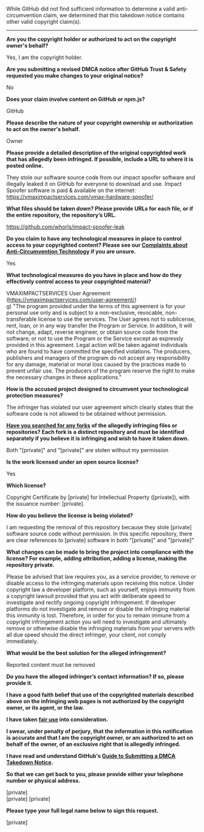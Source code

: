 While GitHub did not find sufficient information to determine a valid anti-circumvention claim, we determined that this takedown notice contains other valid copyright claim(s).

---


**Are you the copyright holder or authorized to act on the copyright owner's behalf?**

Yes, I am the copyright holder.

**Are you submitting a revised DMCA notice after GitHub Trust & Safety requested you make changes to your original notice?**

No

**Does your claim involve content on GitHub or npm.js?**

GitHub

**Please describe the nature of your copyright ownership or authorization to act on the owner's behalf.**

Owner

**Please provide a detailed description of the original copyrighted work that has allegedly been infringed. If possible, include a URL to where it is posted online.**

They stole our software source code from our impact spoofer software and illegally leaked it on GitHub for everyone to download and use. Impact Spoofer software is paid & available on the internet: https://vmaximpactservices.com/vmax-hardware-spoofer/

**What files should be taken down? Please provide URLs for each file, or if the entire repository, the repository’s URL.**

https://github.com/whorls/impact-spoofer-leak

**Do you claim to have any technological measures in place to control access to your copyrighted content? Please see our <a href="https://docs.github.com/articles/guide-to-submitting-a-dmca-takedown-notice#complaints-about-anti-circumvention-technology">Complaints about Anti-Circumvention Technology</a> if you are unsure.**

Yes

**What technological measures do you have in place and how do they effectively control access to your copyrighted material?**

VMAXIMPACTSERVICES User Agreement (https://vmaximpactservices.com/user-agreement/)  
g) "The program provided under the terms of this agreement is for your personal use only and is subject to a non-exclusive, revocable, non-transferable license to use the services. The User agrees not to sublicense, rent, loan, or in any way transfer the Program or Service. In addition, it will not change, adapt, reverse engineer, or obtain source code from the software; or not to use the Program or the Service except as expressly provided in this agreement. Legal action will be taken against individuals who are found to have committed the specified violations. The producers, publishers and managers of the program do not accept any responsibility for any damage, material or moral loss caused by the practices made to prevent unfair use. The producers of the program reserve the right to make the necessary changes in these applications."

**How is the accused project designed to circumvent your technological protection measures?**

The infringer has violated our user agreement which clearly states that the software code is not allowed to be obtained without permission.

**<a href="https://docs.github.com/articles/dmca-takedown-policy#b-what-about-forks-or-whats-a-fork">Have you searched for any forks</a> of the allegedly infringing files or repositories? Each fork is a distinct repository and must be identified separately if you believe it is infringing and wish to have it taken down.**

Both "[private]" and "[private]" are stolen without my permission

**Is the work licensed under an open source license?**

Yes

**Which license?**

Copyright Certificate by [private] for Intellectual Property ([private]), with the issuance number: [private].

**How do you believe the license is being violated?**

I am requesting the removal of this repository because they stole [private] software source code without permission. In this specific repository, there are clear references to [private] software in both "[private]" and "[private]"

**What changes can be made to bring the project into compliance with the license? For example, adding attribution, adding a license, making the repository private.**

Please be advised that law requires you, as a service provider, to remove or disable access to the infringing materials upon receiving this notice. Under copyright law a developer platform, such as yourself, enjoys immunity from a copyright lawsuit provided that you act with deliberate speed to investigate and rectify ongoing copyright infringement. If developer platforms do not investigate and remove or disable the infringing material this immunity is lost. Therefore, in order for you to remain immune from a copyright infringement action you will need to investigate and ultimately remove or otherwise disable the infringing materials from your servers with all due speed should the direct infringer, your client, not comply immediately.

**What would be the best solution for the alleged infringement?**

Reported content must be removed

**Do you have the alleged infringer’s contact information? If so, please provide it.**

**I have a good faith belief that use of the copyrighted materials described above on the infringing web pages is not authorized by the copyright owner, or its agent, or the law.**

**I have taken <a href="https://www.lumendatabase.org/topics/22">fair use</a> into consideration.**

**I swear, under penalty of perjury, that the information in this notification is accurate and that I am the copyright owner, or am authorized to act on behalf of the owner, of an exclusive right that is allegedly infringed.**

**I have read and understand GitHub's <a href="https://docs.github.com/articles/guide-to-submitting-a-dmca-takedown-notice/">Guide to Submitting a DMCA Takedown Notice</a>.**

**So that we can get back to you, please provide either your telephone number or physical address.**

[private]  
[private] [private]

**Please type your full legal name below to sign this request.**

[private]

